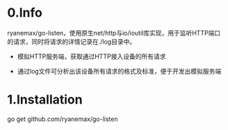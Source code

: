 # 0.Info
ryanemax/go-listen，使用原生net/http与io/ioutil库实现，用于监听HTTP端口的请求，同时将请求的详情记录在./log目录中。

- 模拟HTTP服务端，获取通过HTTP接入设备的所有请求

- 通过log文件可分析出该设备所有请求的格式及标准，便于开发出模拟服务端

# 1.Installation
go get github.com/ryanemax/go-listen
